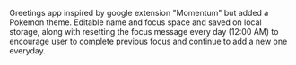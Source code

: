 Greetings app inspired by google extension "Momentum" but added a Pokemon theme. Editable name and focus space and saved on local storage, along with resetting the focus message every day (12:00 AM) to encourage user to complete previous focus and continue to add a new one everyday.
